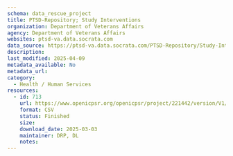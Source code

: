 ```yaml
---
schema: data_rescue_project 
title: PTSD-Repository; Study Interventions
organization: Department of Veterans Affairs
agency: Department of Veterans Affairs
websites: ptsd-va.data.socrata.com
data_source: https://ptsd-va.data.socrata.com/PTSD-Repository/Study-Interventions/jckr-i5ky/data_preview
description: 
last_modified: 2025-04-09
metadata_available: No
metadata_url: 
category:
  - Health / Human Services
resources:
  - id: 713
    url: https://www.openicpsr.org/openicpsr/project/221442/version/V1/view
    format: CSV
    status: Finished
    size: 
    download_date: 2025-03-03
    maintainer: DRP, DL
    notes: 
---
```

